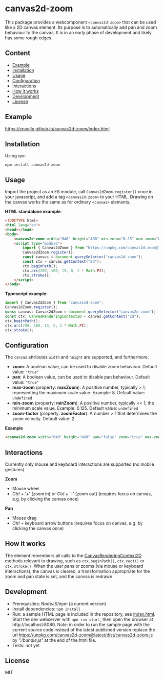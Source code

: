 # canvas2d-zoom

This package provides a webcomponent `<canvas2d-zoom>` that can be used like a 2D canvas element. Its purpose is to automatically add pan and zoom behaviour to the canvas. It is in an early phase of development and likely has some rough edges.

## Content

* [Example](#example)
* [Installation](#installation)
* [Usage](#usage)
* [Configuration](#configuration)
* [Interactions](#interactions)
* [How it works](#how-it-works)
* [Development](#development)
* [License](#license)

## Example

https://cnoelle.github.io/canvas2d-zoom/index.html

## Installation

Using `npm`:
```
npm install canvas2d-zoom 
```

## Usage

Import the project as an ES module, call `Canvas2dZoom.register()` once in your javascript, and add a tag `<canvas2d-zoom>` to your HTML. Drawing on the canvas works the same as for ordinary `<canvas>` elements.

**HTML standalone example**:

```html
<!DOCTYPE html>
<html lang="en">
<head></head>
<body>
    <canvas2d-zoom width="640" height="480" min-zoom="0.25" max-zoom="8"></canvas2d-zoom>
    <script type="module">
        import { Canvas2dZoom } from "https://unpkg.com/canvas2d-zoom@latest/dist/canvas2d-zoom.js";
        Canvas2dZoom.register();
        const canvas = document.querySelector("canvas2d-zoom");
        const ctx = canvas.getContext("2d");
        ctx.beginPath();
        ctx.arc(200, 100, 15, 0, 2 * Math.PI);
        ctx.stroke();
    </script>
</body>
```

**Typescript example**:

```javascript
import { Canvas2dZoom } from "canvas2d-zoom";
Canvas2dZoom.register();
const canvas: Canvas2dZoom = document.querySelector("canvas2d-zoom");
const ctx: CanvasRenderingContext2D = canvas.getContext("2d");
ctx.beginPath();
ctx.arc(200, 100, 15, 0, 2 * Math.PI);
ctx.stroke();
```

## Configuration

The `canvas` attributes `width` and `height` are supported, and furthermore:

* **zoom**: A boolean value, can be used to disable zoom behaviour. Default value: `"true"`
* **pan**: A boolean value, can be used to disable pan behaviour. Default value: `"true"`
* **max-zoom** (property: **maxZoom**): A positive number, typically > 1, representing the maximum scale value. Example: 8. Default value: `undefined` 
* **min-zoom** (property: **minZoom**): A positive number, typically <= 1, the minimum scale value. Example: 0.125. Default value: `undefined` 
* **zoom-factor** (property: **zoomFactor**): A number > 1 that determines the zoom velocity. Default value: 2. 


**Example**
```html
<canvas2d-zoom width="640" height="480" pan="false" zoom="true" max-zoom="8" min-zoom="0.125"></canvas2d-zoom>
```

## Interactions

Currently only mouse and keyboard interactions are supported (no mobile gestures)

**Zoom**
* Mouse wheel
* *Ctrl* + '+' (zoom in) or *Ctrl* + '-' (zoom out) (requires focus on canvas, e.g. by clicking the canvas once)

**Pan**
* Mouse drag
* *Ctrl* + keyboard arrow buttons  (requires focus on canvas, e.g. by clicking the canvas once)

## How it works

The element remembers all calls to the [CanvasRenderingContext2D](https://developer.mozilla.org/de/docs/Web/API/CanvasRenderingContext2D) methods relevant to drawing, such as `ctx.beginPath()`, `ctx.rect()` or `ctx.stroke()`. When the user pans or zooms (via mouse or keyboard interactions), the canvas is cleared, a transformation appropriate for the zoom and pan state is set, and the canvas is redrawn.

## Development

* Prerequisites: NodeJS/npm (a current version)
* Install dependencies: `npm install`
* Run: a sample HTML page is included in the repository, see [index.html](./index.html). Start the dev webserver with `npm run start`, then open the browser at http://localhost:8080. Note: in order to run the sample page with the current source code instead of the latest published version replace the url https://unpkg.com/canvas2d-zoom@latest/dist/canvas2d-zoom.js by *"./bundle.js"* at the end of the html file.
* Tests: not yet

## License

MIT

